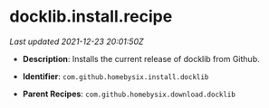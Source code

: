 # docklib.install.recipe

_Last updated 2021-12-23 20:01:50Z_

- **Description**: Installs the current release of docklib from Github.

- **Identifier**: `com.github.homebysix.install.docklib`

- **Parent Recipes**: `com.github.homebysix.download.docklib`
